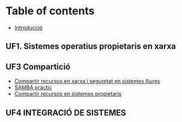 # Table of contents

* [Introducció](README.md)

## UF1. Sistemes operatius propietaris en xarxa

## UF3 Compartició

* [Compartir recursos en xarxa i seguretat en sistemes lliures](uf3-comparticio/uf3.-comparticio-de-recursos-i-seguretat.md)
* [SAMBA pràctic](uf3-comparticio/samba-practic.md)
* [Compartir recursos en sistemes propietaris](uf3-comparticio/compartir-recursos-en-sistemes-propietaris.md)

## UF4 INTEGRACIÓ DE SISTEMES

